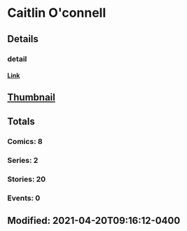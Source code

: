 # Caitlin  O'connell 
## Details
### detail
#### [Link](http://marvel.com/comics/creators/14237/caitlin_oconnell?utm_campaign=apiRef&utm_source=225578a89fc76f3d20fbffda5d17a88d)
## [Thumbnail](http://i.annihil.us/u/prod/marvel/i/mg/b/40/image_not_available.jpg)
## Totals
### Comics: 8
### Series: 2
### Stories: 20
### Events: 0
## Modified: 2021-04-20T09:16:12-0400